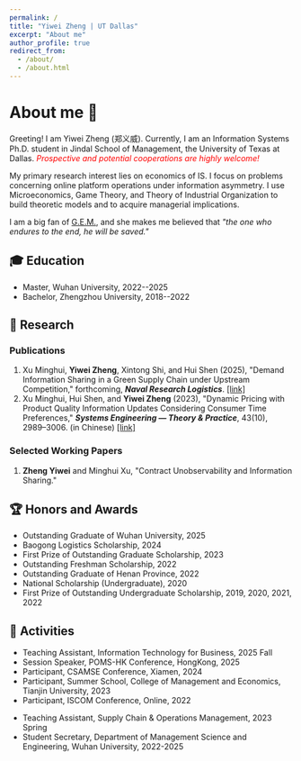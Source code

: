 ```yaml
---
permalink: /
title: "Yiwei Zheng | UT Dallas"
excerpt: "About me"
author_profile: true
redirect_from: 
  - /about/
  - /about.html
---
```


# About me 🚀
<!-- # Short Bio -->

Greeting! I am Yiwei Zheng (郑义威). 
Currently, I am an Information Systems Ph.D. student in Jindal School of Management, the University of Texas at Dallas. 
<i style="color: red">Prospective and potential cooperations are highly welcome!</i>

<!-- Currently, <i style="color: red">I am looking for a Ph.D. position in the interface between OM & IS and OM & Marketing</i>. -->

My primary research interest lies on economics of IS. I focus on problems concerning online platform operations under information asymmetry. I use Microeconomics, Game Theory, and Theory of Industrial Organization to build theoretic models and to acquire managerial implications.

I am a big fan of [G.E.M.](https://www.instagram.com/gem0816/), and she makes me believed that *"the one who endures to the end, he will be saved."*

<!-- > "By your endurance, gain your lives." (Luke 21:19)
> 
> "The one who endures to the end, he will be saved." (Matthew 24:13)  -->


## 🎓 Education

- Master, Wuhan University, 2022--2025
  <!-- - Master in Management Science and Engineering -->
  <!-- - GPA: 3.5/4.0 (Score: 88.7) -->
  <!-- - Supervisor: Prof. Minghui Xu ([link](https://ems.whu.edu.cn/info/1718/10647.htm)) -->
- Bachelor, Zhengzhou University, 2018--2022
  <!-- - Bachelor in Electronic Business -->
  <!-- - GPA: 3.8/4.0 (Score: 90.0, Ranked 1st) -->
  <!-- - Supervisor: Dr. Yu Wang ([link](http://www7.zzu.edu.cn/glxy/info/1501/5202.htm)) -->


## 🌟 Research

### Publications

1. Xu Minghui, **Yiwei Zheng**, Xintong Shi, and Hui Shen (2025), "Demand Information Sharing in a Green Supply Chain under Upstream Competition," forthcoming, ***Naval Research Logistics***. [[link]](http://doi.org/10.1002/nav.70003)
2. Xu Minghui, Hui Shen, and **Yiwei Zheng** (2023), "Dynamic Pricing with Product Quality Information Updates Considering Consumer Time Preferences," ***Systems Engineering — Theory & Practice***, 43(10), 2989–3006. (in Chinese) [[link]](https://link.cnki.net/urlid/11.2267.N.20230608.1355.010)
   
<!-- 
- Develop a two-period model to explore the dynamic pricing strategy of the firm that sells experience products and the purchasing strategy of consumers who may strategically wait.
- Capture the endogenous time preference of consumers who choose to become strategic by exerting costly effort or to remain myopic with no cost, and examine the effect of such cost on each party.
- Incorporate two-sided quality uncertainty and online reviews to determine the value of information to the firm, consumer surplus, and social welfare by examining the effect of information accuracy. -->

### Selected Working Papers

1. **Zheng Yiwei** and Minghui Xu, "Contract Unobservability and Information Sharing."


## 🏆 Honors and Awards

- Outstanding Graduate of Wuhan University, 2025
- Baogong Logistics Scholarship, 2024
- First Prize of Outstanding Graduate Scholarship, 2023
- Outstanding Freshman Scholarship, 2022
- Outstanding Graduate of Henan Province, 2022
- National Scholarship (Undergraduate), 2020
- First Prize of Outstanding Undergraduate Scholarship, 2019, 2020, 2021, 2022

<!-- 
- Baogong Logistics Scholarship
- First Prize of Outstanding Graduate Scholarship, Top 10%, 2023
- Outstanding Freshman Scholarship, Top 5%, 2022
- Outstanding Graduate of Henan Province, Top 2%, 2022
- National Scholarship (Undergraduate), Top 2%, 2020
- First Prize of Outstanding Undergraduate Scholarship, Top 5%, 2019, 2020, 2021, 2022 -->


## 💼 Activities

- Teaching Assistant, Information Technology for Business, 2025 Fall
- Session Speaker, POMS-HK Conference, HongKong, 2025
- Participant, CSAMSE Conference, Xiamen, 2024
- Participant, Summer School, College of Management and Economics, Tianjin University, 2023
- Participant, ISCOM Conference, Online, 2022
<!-- - Participant, Academic Summer Camp of Supply Chain & Operations Management, Online, 2022 -->
- Teaching Assistant, Supply Chain & Operations Management, 2023 Spring
- Student Secretary, Department of Management Science and Engineering, Wuhan University, 2022-2025

